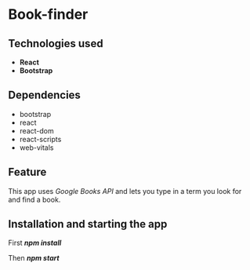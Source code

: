 # Book-finder

## Technologies used
* **React**
* **Bootstrap**

## Dependencies
- bootstrap
- react
- react-dom
- react-scripts
- web-vitals

## Feature
This app uses *Google Books API* and lets you type in a term you look for and find a book.

## Installation and starting the app

First **_npm install_**

Then **_npm start_**
